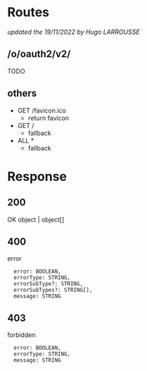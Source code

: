 # Routes

*updated the 19/11/2022 by Hugo LARROUSSE*

## /o/oauth2/v2/

 TODO

## others

* GET /favicon.ico
  * return favicon
* GET /
  * fallback
* ALL *
  * fallback

# Response

## 200
  OK
  object | object[]

## 400
  error
  ```
    error: BOOLEAN,
    errorType: STRING,
    errorSubType?: STRING,
    errorSubTypes?: STRING[],
    message: STRING
  ```

## 403
  forbidden
  ```
    error: BOOLEAN,
    errorType: STRING,
    message: STRING
  ```